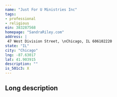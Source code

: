 ```yaml
---
name: "Just For U Ministries Inc"
tags:
- professional
- religious
ein: 383287568
homepage: "SandraRiley.com"
address: |
 47 West Division Street, \nChicago, IL 606102220
state: "IL"
city: "Chicago"
lng: -87.63017
lat: 41.903915
description: ""
is_501c3: X
---
```


## Long description


